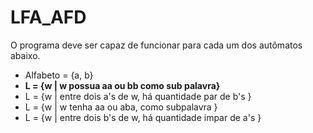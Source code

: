 # LFA_AFD
O programa deve ser capaz de funcionar para cada um dos autômatos abaixo.

- Alfabeto = {a, b}
- **L = {w | w possua aa ou bb como sub palavra}**
- L = {w | entre dois a's de w, há quantidade par de b's }
- L = {w | w tenha aa ou aba, como subpalavra }
- L = {w | entre dois b's de w, há quantidade impar de a's }